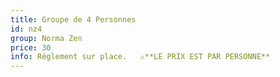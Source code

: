 ```yaml
---
title: Groupe de 4 Personnes
id: nz4
group: Norma Zen
price: 30
info: Règlement sur place.   ⚠️**LE PRIX EST PAR PERSONNE**
---
```

